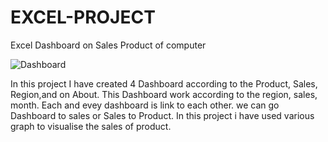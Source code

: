 # EXCEL-PROJECT
Excel Dashboard on Sales Product of computer 

![Dashboard](https://user-images.githubusercontent.com/96537904/159743192-a6a84f7a-0a18-41c8-9bdf-2c41b998dcc2.png)

In this project I have created 4 Dashboard according to the Product, Sales, Region,and on About.
This Dashboard work according to the region, sales, month.
Each and evey dashboard is link to each other. we can go Dashboard to sales or Sales to Product.
In this project i have used various graph to visualise the sales of product.
